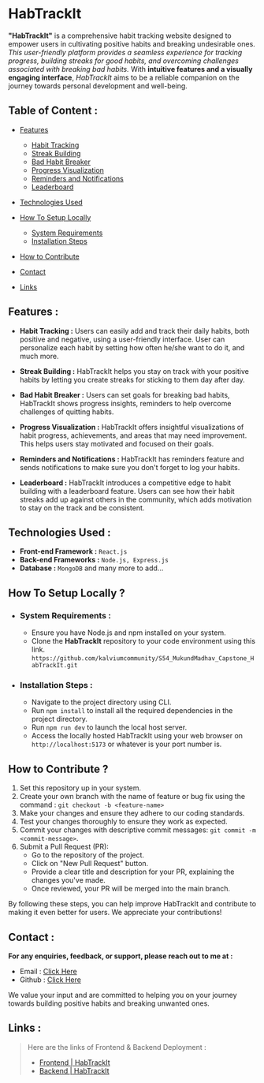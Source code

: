 # HabTrackIt

**"HabTrackIt"** is a comprehensive habit tracking website designed to empower users in cultivating positive habits and breaking undesirable ones. *This user-friendly platform provides a seamless experience for tracking progress, building streaks for good habits, and overcoming challenges associated with breaking bad habits.* With **intuitive features and a visually engaging interface**, *HabTrackIt* aims to be a reliable companion on the journey towards personal development and well-being.

## Table of Content :
- [Features](#features)

    - [Habit Tracking](#habit-tracking)
    - [Streak Building](#streak-building)
    - [Bad Habit Breaker](#bad-habit-breaker)
    - [Progress Visualization](#progress-visualization)
    - [Reminders and Notifications](#reminders-and-Notifications)
    - [Leaderboard](#leaderboard)
- [Technologies Used](#technologies-used)
- [How To Setup Locally](#how-to-setup-locally)
    - [System Requirements](#system-requirements)
    - [Installation Steps](#installation-steps)
- [How to Contribute](#how-to-contribute)
- [Contact](#contact)
- [Links](#links)

## Features :
- **Habit Tracking :** Users can easily add and track their daily habits, both positive and negative, using a user-friendly interface. User can personalize each habit by setting how often he/she want to do it, and much more.

- **Streak Building :** HabTrackIt helps you stay on track with your positive habits by letting you create streaks for sticking to them day after day.

- **Bad Habit Breaker :** Users can set goals for breaking bad habits, HabTrackIt shows progress insights, reminders to help overcome challenges of quitting habits.

- **Progress Visualization :** HabTrackIt offers insightful visualizations of habit progress, achievements, and areas that may need improvement. This helps users stay motivated and focused on their goals.

- **Reminders and Notifications :** HabTrackIt has reminders feature and sends notifications to make sure you don't forget to log your habits.

- **Leaderboard :** HabTrackIt introduces a competitive edge to habit building with a leaderboard feature. Users can see how their habit streaks add up against others in the community, which adds motivation to stay on the track and be consistent.

## Technologies Used :
- **Front-end Framework :** `React.js`
- **Back-end Frameworks :** `Node.js, Express.js`
- **Database :** `MongoDB` and many more to add...

## How To Setup Locally ?
- ### System Requirements : 
    - Ensure you have Node.js and npm installed on your system.
    - Clone the **HabTrackIt** repository to your code environment using this link. `https://github.com/kalviumcommunity/S54_MukundMadhav_Capstone_HabTrackIt.git`
- ### Installation Steps :
    - Navigate to the project directory using CLI.
    - Run `npm install` to install all the required dependencies in the project directory.
    - Run `npm run dev` to launch the local host server.
    - Access the locally hosted HabTrackIt using your web browser on `http://localhost:5173` or whatever is your port number is.

## How to Contribute ?
1. Set this repository up in your system.
2. Create your own branch with the name of feature or bug fix using the command :
`git checkout -b <feature-name>`
3. Make your changes and ensure they adhere to our coding standards.
4. Test your changes thoroughly to ensure they work as expected.
5. Commit your changes with descriptive commit messages:
`git commit -m <commit-message>`.
6. Submit a Pull Request (PR):
    - Go to the repository of the project.
    - Click on "New Pull Request" button.
    - Provide a clear title and description for your PR, explaining the changes you've made.
    - Once reviewed, your PR will be merged into the main branch.

By following these steps, you can help improve HabTrackIt and contribute to making it even better for users. We appreciate your contributions!

## Contact :
**For any enquiries, feedback, or support, please reach out to me at :**

- Email : [Click Here](mailto:mukundmadhav054@gmail.com?subject=HabTrackIt)
- Github : [Click Here](https://github.com/mukundmadhav054)

We value your input and are committed to helping you on your journey towards building positive habits and breaking unwanted ones.

## Links :
> Here are the links of Frontend & Backend Deployment :
> - [Frontend | HabTrackIt](https://habtrackit.vercel.app)
> - [Backend | HabTrackIt](https://habtrackit.onrender.com)
